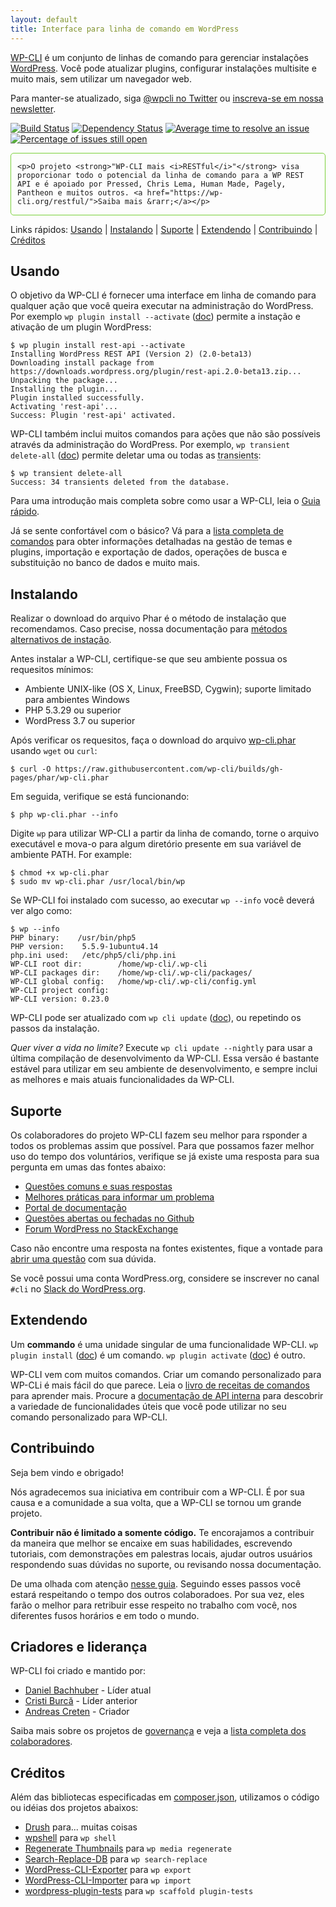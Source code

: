 ```yaml
---
layout: default
title: Interface para linha de comando em WordPress
---
```


[WP-CLI](https://wp-cli.org/) é um conjunto de linhas de comando para gerenciar instalações [WordPress](https://wordpress.org/). Você pode atualizar plugins, configurar instalações multisite e muito mais, sem utilizar um navegador web.

Para manter-se atualizado, siga [@wpcli no Twitter](https://twitter.com/wpcli) ou [inscreva-se em nossa newsletter](http://wp-cli.us13.list-manage.com/subscribe?u=0615e4d18f213891fc000adfd&id=8c61d7641e).

[![Build Status](https://travis-ci.org/wp-cli/wp-cli.png?branch=master)](https://travis-ci.org/wp-cli/wp-cli) [![Dependency Status](https://gemnasium.com/badges/github.com/wp-cli/wp-cli.svg)](https://gemnasium.com/github.com/wp-cli/wp-cli) [![Average time to resolve an issue](http://isitmaintained.com/badge/resolution/wp-cli/wp-cli.svg)](http://isitmaintained.com/project/wp-cli/wp-cli "Tempo médio para resolver um issue") [![Percentage of issues still open](http://isitmaintained.com/badge/open/wp-cli/wp-cli.svg)](http://isitmaintained.com/project/wp-cli/wp-cli "Percentual de issues ainda abertos")

<div style="
	border: 1px solid #7AD03A;
	-webkit-border-radius: 5px;
	-moz-border-radius: 5px;
	border-radius: 5px;
	padding-left: 10px;
	padding-right: 10px;
">

	<p>O projeto <strong>"WP-CLI mais <i>RESTful</i>"</strong> visa proporcionar todo o potencial da linha de comando para a WP REST API e é apoiado por Pressed, Chris Lema, Human Made, Pagely, Pantheon e muitos outros. <a href="https://wp-cli.org/restful/">Saiba mais &rarr;</a></p>
</div>

Links rápidos: [Usando](#usando) &#124; [Instalando](#instalando) &#124; [Suporte](#suporte) &#124; [Extendendo](#extendendo) &#124; [Contribuindo](#contribuindo) &#124; [Créditos](#creditos)

## Usando

O objetivo da WP-CLI é fornecer uma interface em linha de comando para qualquer ação que você queira executar na administração do WordPress. Por exemplo `wp plugin install --activate` ([doc](https://wp-cli.org/commands/plugin/install/)) permite a instação e ativação de um plugin WordPress:

```
$ wp plugin install rest-api --activate
Installing WordPress REST API (Version 2) (2.0-beta13)
Downloading install package from https://downloads.wordpress.org/plugin/rest-api.2.0-beta13.zip...
Unpacking the package...
Installing the plugin...
Plugin installed successfully.
Activating 'rest-api'...
Success: Plugin 'rest-api' activated.
```

WP-CLI também inclui muitos comandos para ações que não são possíveis através da administração do WordPress. Por exemplo, `wp transient delete-all` ([doc](https://wp-cli.org/commands/transient/delete-all/)) permite deletar uma ou todas as <abbr title='Dados transitórios'>transients</abbr>:

```
$ wp transient delete-all
Success: 34 transients deleted from the database.
```

Para uma introdução mais completa sobre como usar a WP-CLI, leia o [Guia rápido](https://wp-cli.org/docs/quick-start/).

Já se sente confortável com o básico? Vá para a [lista completa de comandos](https://wp-cli.org/commands/) para obter informações detalhadas na gestão de temas e plugins, importação e exportação de dados, operações de busca e substituição  no banco de dados e muito mais.

## Instalando

Realizar o download do arquivo Phar é o método de instalação que recomendamos. Caso precise, nossa documentação para [métodos alternativos de instação](https://wp-cli.org/docs/installing/).

Antes instalar a WP-CLI, certifique-se que seu ambiente possua os requesitos mínimos:

- Ambiente UNIX-like (OS X, Linux, FreeBSD, Cygwin); suporte limitado para ambientes Windows
- PHP 5.3.29 ou superior
- WordPress 3.7 ou superior

Após verificar os requesitos, faça o download do arquivo [wp-cli.phar](https://raw.github.com/wp-cli/builds/gh-pages/phar/wp-cli.phar) usando `wget` ou `curl`:

```
$ curl -O https://raw.githubusercontent.com/wp-cli/builds/gh-pages/phar/wp-cli.phar
```

Em seguida, verifique se está funcionando:

```
$ php wp-cli.phar --info
```

Digite `wp` para utilizar WP-CLI a partir da linha de comando, torne o arquivo executável e mova-o para algum diretório presente em sua variável de ambiente PATH. For example:

```
$ chmod +x wp-cli.phar
$ sudo mv wp-cli.phar /usr/local/bin/wp
```

Se WP-CLI foi instalado com sucesso, ao executar `wp --info` você deverá ver algo como:

```
$ wp --info
PHP binary:    /usr/bin/php5
PHP version:    5.5.9-1ubuntu4.14
php.ini used:   /etc/php5/cli/php.ini
WP-CLI root dir:        /home/wp-cli/.wp-cli
WP-CLI packages dir:    /home/wp-cli/.wp-cli/packages/
WP-CLI global config:   /home/wp-cli/.wp-cli/config.yml
WP-CLI project config:
WP-CLI version: 0.23.0
```

WP-CLI pode ser atualizado com `wp cli update` ([doc](https://wp-cli.org/commands/cli/update/)), ou repetindo os passos da instalação.

_Quer viver a vida no limite?_ Execute `wp cli update --nightly` para usar a última compilação de desenvolvimento da WP-CLI. Essa versão é bastante estável para utilizar em seu ambiente de desenvolvimento, e sempre inclui as melhores e mais atuais funcionalidades da WP-CLI.

## Suporte

Os colaboradores do projeto WP-CLI fazem seu melhor para rsponder a todos os problemas assim que possível. Para que possamos fazer melhor uso do tempo dos voluntários, verifique se já existe uma resposta para sua pergunta em umas das fontes abaixo:

- [Questões comuns e suas respostas](https://wp-cli.org/docs/common-issues/)
- [Melhores práticas para informar um problema](https://wp-cli.org/docs/bug-reports/)
- [Portal de documentação](https://wp-cli.org/docs/)
- [Questões abertas ou fechadas no Github](https://github.com/wp-cli/wp-cli/issues?utf8=%E2%9C%93&q=is%3Aissue)
- [Forum WordPress no StackExchange](http://wordpress.stackexchange.com/questions/tagged/wp-cli)

Caso não encontre uma resposta na fontes existentes, fique a vontade para [abrir uma questão](https://github.com/wp-cli/wp-cli/issues/new) com sua dúvida.

Se você possui uma conta WordPress.org, considere se inscrever no canal `#cli` no [Slack do WordPress.org](https://make.wordpress.org/chat/).

## Extendendo

Um **commando** é uma unidade singular de uma funcionalidade WP-CLI. `wp plugin install` ([doc](https://wp-cli.org/commands/plugin/install/)) é um comando. `wp plugin activate` ([doc](https://wp-cli.org/commands/plugin/activate/)) é outro.

WP-CLI vem com muitos comandos. Criar um comando personalizado para WP-CLi é mais fácil do que parece. Leia o [livro de receitas de comandos](https://wp-cli.org/docs/commands-cookbook/) para aprender mais. Procure a [documentação de API interna](https://wp-cli.org/docs/internal-api/) para descobrir a variedade de funcionalidades úteis que você pode utilizar no seu comando personalizado para WP-CLI.

## Contribuindo

Seja bem vindo e obrigado!

Nós agradecemos sua iniciativa em contribuir com a WP-CLI. É por sua causa e a comunidade a sua volta, que a WP-CLI se tornou um grande projeto.

**Contribuir não é limitado a somente código.** Te encorajamos a contribuir da maneira que melhor se encaixe em suas habilidades, escrevendo tutoriais, com demonstrações em palestras locais, ajudar outros usuários respondendo suas dúvidas no suporte, ou revisando nossa documentação.

De uma olhada com atenção [nesse guia](https://wp-cli.org/docs/contributing/). Seguindo esses passos você estará respeitando o tempo dos outros colaboradoes. Por sua vez, eles farão o melhor para retribuir esse respeito no trabalho com você, nos diferentes fusos horários e em todo o mundo.

## Criadores e liderança

WP-CLI foi criado e mantido por:

* [Daniel Bachhuber](https://github.com/danielbachhuber/) - Líder atual
* [Cristi Burcă](https://github.com/scribu) - Líder anterior
* [Andreas Creten](https://github.com/andreascreten) - Criador

Saiba mais sobre os projetos de [governança](https://wp-cli.org/docs/governance/) e veja a [lista completa dos colaboradores](https://github.com/wp-cli/wp-cli/contributors).

## Créditos
<span id='creditos'></span>

Além das bibliotecas especificadas em [composer.json](/composer.json), utilizamos o código ou idéias dos projetos abaixos:

* [Drush](http://drush.ws/) para... muitas coisas
* [wpshell](http://code.trac.wordpress.org/browser/wpshell) para `wp shell`
* [Regenerate Thumbnails](http://wordpress.org/plugins/regenerate-thumbnails/) para `wp media regenerate`
* [Search-Replace-DB](https://github.com/interconnectit/Search-Replace-DB) para `wp search-replace`
* [WordPress-CLI-Exporter](https://github.com/Automattic/WordPress-CLI-Exporter) para `wp export`
* [WordPress-CLI-Importer](https://github.com/Automattic/WordPress-CLI-Importer) para `wp import`
* [wordpress-plugin-tests](https://github.com/benbalter/wordpress-plugin-tests/) para `wp scaffold plugin-tests`
